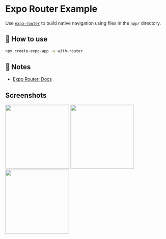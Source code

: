 # Expo Router Example

Use [`expo-router`](https://docs.expo.dev/router/introduction/) to build native navigation using files in the `app/` directory.

## 🚀 How to use

```sh
npx create-expo-app -e with-router
```

## 📝 Notes

- [Expo Router: Docs](https://docs.expo.dev/router/introduction/)


## Screenshots

<p float="left">
  <img src=""C:\Users\Lomidze\OneDrive\Рабочий стол\Screen_1.jpg"" width="200" />
  <img src=""C:\Users\Lomidze\OneDrive\Рабочий стол\Screen_2.jpg"" width="200" />
  <img src=""C:\Users\Lomidze\OneDrive\Рабочий стол\Screen_3jpg"" width="200" /> 
</p>



